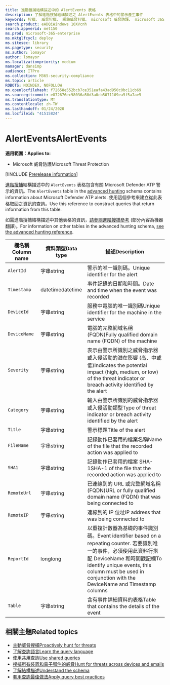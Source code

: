 ```yaml
---
title: 進階搜捕結構描述中的 AlertEvents 表格
description: 了解進階搜捕結構描述之 AlertEvents 表格中的警示產生事件
keywords: 狩獵、 威脅狩獵、 網路威脅狩獵、 microsoft 威脅防護、 microsoft 365、 mtp、 m365、 搜尋、 查詢、 遙測、 結構描述參考、 kusto、 表格、 欄、 資料類型、 描述、 alertevents、 進階警示，在高的嚴重性等級類別
search.product: eADQiWindows 10XVcnh
search.appverid: met150
ms.prod: microsoft-365-enterprise
ms.mktglfcycl: deploy
ms.sitesec: library
ms.pagetype: security
ms.author: lomayor
author: lomayor
ms.localizationpriority: medium
manager: dansimp
audience: ITPro
ms.collection: M365-security-compliance
ms.topic: article
ROBOTS: NOINDEX, NOFOLLOW
ms.openlocfilehash: f72658e552bcb7ce351eafa43ad950c0bc11cb69
ms.sourcegitcommit: e872676ec98036a50d3a0cb5071109ea5f5a7ae5
ms.translationtype: MT
ms.contentlocale: zh-TW
ms.lasthandoff: 01/24/2020
ms.locfileid: "41515824"
---
```

# <a name="alertevents"></a><span data-ttu-id="6da7f-104">AlertEvents</span><span class="sxs-lookup"><span data-stu-id="6da7f-104">AlertEvents</span></span>

<span data-ttu-id="6da7f-105">**適用範圍：**</span><span class="sxs-lookup"><span data-stu-id="6da7f-105">**Applies to:**</span></span>
- <span data-ttu-id="6da7f-106">Microsoft 威脅防護</span><span class="sxs-lookup"><span data-stu-id="6da7f-106">Microsoft Threat Protection</span></span>

[!INCLUDE [Prerelease information](../includes/prerelease.md)]

<span data-ttu-id="6da7f-107">[進階搜捕](advanced-hunting-overview.md)結構描述中的 `AlertEvents` 表格包含有關 Microsoft Defender ATP 警示的資訊。</span><span class="sxs-lookup"><span data-stu-id="6da7f-107">The `AlertEvents` table in the [advanced hunting](advanced-hunting-overview.md) schema contains information about Microsoft Defender ATP alerts.</span></span> <span data-ttu-id="6da7f-108">使用這個參考來建立從此表格取回之資訊的查詢。</span><span class="sxs-lookup"><span data-stu-id="6da7f-108">Use this reference to construct queries that return information from this table.</span></span>

<span data-ttu-id="6da7f-109">如需進階搜捕結構描述中其他表格的資訊，[請參閱進階搜捕參考](advanced-hunting-schema-tables.md) (部分內容為機器翻譯)。</span><span class="sxs-lookup"><span data-stu-id="6da7f-109">For information on other tables in the advanced hunting schema, [see the advanced hunting reference](advanced-hunting-schema-tables.md).</span></span>

| <span data-ttu-id="6da7f-110">欄名稱</span><span class="sxs-lookup"><span data-stu-id="6da7f-110">Column name</span></span> | <span data-ttu-id="6da7f-111">資料類型</span><span class="sxs-lookup"><span data-stu-id="6da7f-111">Data type</span></span> | <span data-ttu-id="6da7f-112">描述</span><span class="sxs-lookup"><span data-stu-id="6da7f-112">Description</span></span> |
|-------------|-----------|-------------|
| `AlertId` | <span data-ttu-id="6da7f-113">字串</span><span class="sxs-lookup"><span data-stu-id="6da7f-113">string</span></span> | <span data-ttu-id="6da7f-114">警示的唯一識別碼。</span><span class="sxs-lookup"><span data-stu-id="6da7f-114">Unique identifier for the alert</span></span> |
| `Timestamp` | <span data-ttu-id="6da7f-115">datetime</span><span class="sxs-lookup"><span data-stu-id="6da7f-115">datetime</span></span> | <span data-ttu-id="6da7f-116">事件記錄的日期和時間。</span><span class="sxs-lookup"><span data-stu-id="6da7f-116">Date and time when the event was recorded</span></span> |
| `DeviceId` | <span data-ttu-id="6da7f-117">字串</span><span class="sxs-lookup"><span data-stu-id="6da7f-117">string</span></span> | <span data-ttu-id="6da7f-118">服務中電腦的唯一識別碼</span><span class="sxs-lookup"><span data-stu-id="6da7f-118">Unique identifier for the machine in the service</span></span> |
| `DeviceName` | <span data-ttu-id="6da7f-119">字串</span><span class="sxs-lookup"><span data-stu-id="6da7f-119">string</span></span> | <span data-ttu-id="6da7f-120">電腦的完整網域名稱 (FQDN)</span><span class="sxs-lookup"><span data-stu-id="6da7f-120">Fully qualified domain name (FQDN) of the machine</span></span> |
| `Severity` | <span data-ttu-id="6da7f-121">字串</span><span class="sxs-lookup"><span data-stu-id="6da7f-121">string</span></span> | <span data-ttu-id="6da7f-122">表示由警示所識別之威脅指示器或入侵活動的潛在影響 (高、中或低)</span><span class="sxs-lookup"><span data-stu-id="6da7f-122">Indicates the potential impact (high, medium, or low) of the threat indicator or breach activity identified by the alert</span></span> |
| `Category` | <span data-ttu-id="6da7f-123">字串</span><span class="sxs-lookup"><span data-stu-id="6da7f-123">string</span></span> | <span data-ttu-id="6da7f-124">輸入由警示所識別的威脅指示器或入侵活動類型</span><span class="sxs-lookup"><span data-stu-id="6da7f-124">Type of threat indicator or breach activity identified by the alert</span></span> |
| `Title` | <span data-ttu-id="6da7f-125">字串</span><span class="sxs-lookup"><span data-stu-id="6da7f-125">string</span></span> | <span data-ttu-id="6da7f-126">警示標題</span><span class="sxs-lookup"><span data-stu-id="6da7f-126">Title of the alert</span></span> |
| `FileName` | <span data-ttu-id="6da7f-127">字串</span><span class="sxs-lookup"><span data-stu-id="6da7f-127">string</span></span> | <span data-ttu-id="6da7f-128">記錄動作已套用的檔案名稱</span><span class="sxs-lookup"><span data-stu-id="6da7f-128">Name of the file that the recorded action was applied to</span></span> |
| `SHA1` | <span data-ttu-id="6da7f-129">字串</span><span class="sxs-lookup"><span data-stu-id="6da7f-129">string</span></span> | <span data-ttu-id="6da7f-130">記錄動作已套用的檔案 SHA-1</span><span class="sxs-lookup"><span data-stu-id="6da7f-130">SHA-1 of the file that the recorded action was applied to</span></span> |
| `RemoteUrl` | <span data-ttu-id="6da7f-131">字串</span><span class="sxs-lookup"><span data-stu-id="6da7f-131">string</span></span> | <span data-ttu-id="6da7f-132">已連線到的 URL 或完整網域名稱 (FQDN)</span><span class="sxs-lookup"><span data-stu-id="6da7f-132">URL or fully qualified domain name (FQDN) that was being connected to</span></span> |
| `RemoteIP` | <span data-ttu-id="6da7f-133">字串</span><span class="sxs-lookup"><span data-stu-id="6da7f-133">string</span></span> | <span data-ttu-id="6da7f-134">連線到的 IP 位址</span><span class="sxs-lookup"><span data-stu-id="6da7f-134">IP address that was being connected to</span></span> |
| `ReportId` | <span data-ttu-id="6da7f-135">long</span><span class="sxs-lookup"><span data-stu-id="6da7f-135">long</span></span> | <span data-ttu-id="6da7f-136">以重複計數器為基礎的事件識別碼。</span><span class="sxs-lookup"><span data-stu-id="6da7f-136">Event identifier based on a repeating counter.</span></span> <span data-ttu-id="6da7f-137">若要識別唯一的事件，必須使用此資料行搭配 DeviceName 和時間戳記欄</span><span class="sxs-lookup"><span data-stu-id="6da7f-137">To identify unique events, this column must be used in conjunction with the DeviceName and Timestamp columns</span></span> |
| `Table` | <span data-ttu-id="6da7f-138">字串</span><span class="sxs-lookup"><span data-stu-id="6da7f-138">string</span></span> | <span data-ttu-id="6da7f-139">含有事件詳細資料的表格</span><span class="sxs-lookup"><span data-stu-id="6da7f-139">Table that contains the details of the event</span></span> |

## <a name="related-topics"></a><span data-ttu-id="6da7f-140">相關主題</span><span class="sxs-lookup"><span data-stu-id="6da7f-140">Related topics</span></span>
- [<span data-ttu-id="6da7f-141">主動威脅搜捕</span><span class="sxs-lookup"><span data-stu-id="6da7f-141">Proactively hunt for threats</span></span>](advanced-hunting-overview.md)
- [<span data-ttu-id="6da7f-142">了解查詢語言</span><span class="sxs-lookup"><span data-stu-id="6da7f-142">Learn the query language</span></span>](advanced-hunting-query-language.md)
- [<span data-ttu-id="6da7f-143">使用共用查詢</span><span class="sxs-lookup"><span data-stu-id="6da7f-143">Use shared queries</span></span>](advanced-hunting-shared-queries.md)
- [<span data-ttu-id="6da7f-144">搜捕所有裝置和電子郵件的威脅</span><span class="sxs-lookup"><span data-stu-id="6da7f-144">Hunt for threats across devices and emails</span></span>](advanced-hunting-query-emails-devices.md)
- [<span data-ttu-id="6da7f-145">了解結構描述</span><span class="sxs-lookup"><span data-stu-id="6da7f-145">Understand the schema</span></span>](advanced-hunting-schema-tables.md)
- [<span data-ttu-id="6da7f-146">套用查詢最佳做法</span><span class="sxs-lookup"><span data-stu-id="6da7f-146">Apply query best practices</span></span>](advanced-hunting-best-practices.md)
